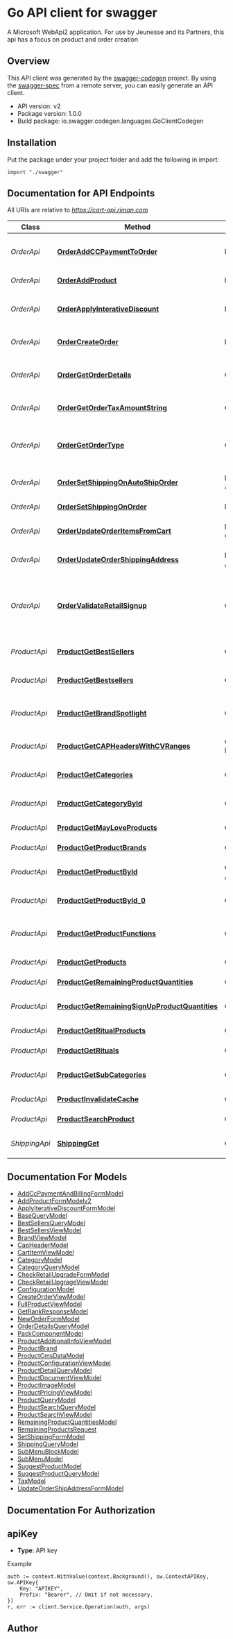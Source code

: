 # Go API client for swagger

A Microsoft WebApi2 application. For use by Jeunesse and its Partners, this api has a focus on product and order creation

## Overview
This API client was generated by the [swagger-codegen](https://github.com/swagger-api/swagger-codegen) project.  By using the [swagger-spec](https://github.com/swagger-api/swagger-spec) from a remote server, you can easily generate an API client.

- API version: v2
- Package version: 1.0.0
- Build package: io.swagger.codegen.languages.GoClientCodegen

## Installation
Put the package under your project folder and add the following in import:
```golang
import "./swagger"
```

## Documentation for API Endpoints

All URIs are relative to *https://cart-api.riman.com*

Class | Method | HTTP request | Description
------------ | ------------- | ------------- | -------------
*OrderApi* | [**OrderAddCCPaymentToOrder**](docs/OrderApi.md#orderaddccpaymenttoorder) | **Post** /api/v2/order/payment/creditcard | Adds the Credit Card payment information to an order in process
*OrderApi* | [**OrderAddProduct**](docs/OrderApi.md#orderaddproduct) | **Post** /api/v2/order/product | Adds a product to an order.
*OrderApi* | [**OrderApplyInterativeDiscount**](docs/OrderApi.md#orderapplyinterativediscount) | **Post** /api/v2/order/apply-iterative-discount | Used to auto apply main discount config discount if applicable
*OrderApi* | [**OrderCreateOrder**](docs/OrderApi.md#ordercreateorder) | **Post** /api/v2/order | Create a new order with basic information
*OrderApi* | [**OrderGetOrderDetails**](docs/OrderApi.md#ordergetorderdetails) | **Get** /api/v2/orders/{MainOrdersPK}/details | Retrieves detailed information for a specific order by its primary key.
*OrderApi* | [**OrderGetOrderTaxAmountString**](docs/OrderApi.md#ordergetordertaxamountstring) | **Get** /api/v2/order/taxes/{mainOrdersFk} | Gets the tax information for an order.
*OrderApi* | [**OrderGetOrderType**](docs/OrderApi.md#ordergetordertype) | **Get** /api/v2/order/type | Retrieves the order type and whether it is an event based on the provided query model.
*OrderApi* | [**OrderSetShippingOnAutoShipOrder**](docs/OrderApi.md#ordersetshippingonautoshiporder) | **Put** /api/v2/order/set-shipping-autoship/{mainOrdersPK} | Sets the shipping info on an autoship order.
*OrderApi* | [**OrderSetShippingOnOrder**](docs/OrderApi.md#ordersetshippingonorder) | **Put** /api/v2/order/set-shipping | Sets the shipping info on an order.
*OrderApi* | [**OrderUpdateOrderItemsFromCart**](docs/OrderApi.md#orderupdateorderitemsfromcart) | **Put** /api/v2/order/items/add-from-cart/{mainOrdersFk}/{cartKey} | Used to move the items in the user&#39;s cart to an order.
*OrderApi* | [**OrderUpdateOrderShippingAddress**](docs/OrderApi.md#orderupdateordershippingaddress) | **Put** /api/v2/order/shipping/address/{mainOrdersFK} | Updates the shipping address on an order record.
*OrderApi* | [**OrderValidateRetailSignup**](docs/OrderApi.md#ordervalidateretailsignup) | **Get** /api/v2/order/validate-retail-signup | Use to check if a retail customer has purchased an upgrade to distributor package and can continue to signup.
*ProductApi* | [**ProductGetBestSellers**](docs/ProductApi.md#productgetbestsellers) | **Get** /api/v2/products/best-sellers | Returns a list of top 5 best selling products.
*ProductApi* | [**ProductGetBestsellers**](docs/ProductApi.md#productgetbestsellers) | **Get** /api/v2/products/bestseller | Returns a list of best selling products.
*ProductApi* | [**ProductGetBrandSpotlight**](docs/ProductApi.md#productgetbrandspotlight) | **Get** /api/v2/products/brand/best-sellers | Gets a list of products that have been selected to spotlight
*ProductApi* | [**ProductGetCAPHeadersWithCVRanges**](docs/ProductApi.md#productgetcapheaderswithcvranges) | **Get** /api/v2/products/cap-headers/{country}/{langId} | Returns a headers for CAP with CV ranges
*ProductApi* | [**ProductGetCategories**](docs/ProductApi.md#productgetcategories) | **Get** /api/v2/products/categories | Get a listing of all available categories
*ProductApi* | [**ProductGetCategoryById**](docs/ProductApi.md#productgetcategorybyid) | **Get** /api/v2/products/categories/{categoryId} | Get specific category information
*ProductApi* | [**ProductGetMayLoveProducts**](docs/ProductApi.md#productgetmayloveproducts) | **Get** /api/v2/products/may-love | Returns a list of may love products
*ProductApi* | [**ProductGetProductBrands**](docs/ProductApi.md#productgetproductbrands) | **Get** /api/v2/products/brands | Extract all product brands
*ProductApi* | [**ProductGetProductById**](docs/ProductApi.md#productgetproductbyid) | **Get** /api/v2/products/{productFk}/{cartType}/{culture} | Get specific product information
*ProductApi* | [**ProductGetProductById_0**](docs/ProductApi.md#productgetproductbyid_0) | **Get** /api/v2/products/detail | Get specific product information
*ProductApi* | [**ProductGetProductFunctions**](docs/ProductApi.md#productgetproductfunctions) | **Get** /api/v2/products/functions | Returns a list of functions/purposes for available products
*ProductApi* | [**ProductGetProducts**](docs/ProductApi.md#productgetproducts) | **Get** /api/v2/products | Get full listing of all products
*ProductApi* | [**ProductGetRemainingProductQuantities**](docs/ProductApi.md#productgetremainingproductquantities) | **Get** /api/v2/products/remaining-products | Get remaining product quantities
*ProductApi* | [**ProductGetRemainingSignUpProductQuantities**](docs/ProductApi.md#productgetremainingsignupproductquantities) | **Get** /api/v2/products/remaining-signup-products | Get remaining sign up product quantities
*ProductApi* | [**ProductGetRitualProducts**](docs/ProductApi.md#productgetritualproducts) | **Get** /api/v2/products/ritual | Returns a list of ritual products
*ProductApi* | [**ProductGetRituals**](docs/ProductApi.md#productgetrituals) | **Get** /api/v2/products/all-rituals | Returns a list of ritual products.
*ProductApi* | [**ProductGetSubCategories**](docs/ProductApi.md#productgetsubcategories) | **Get** /api/v2/products/sub-categories | Get a listing of all available sub categories
*ProductApi* | [**ProductInvalidateCache**](docs/ProductApi.md#productinvalidatecache) | **Get** /api/v2/products/invalidate-cache | Invalidates the local cache
*ProductApi* | [**ProductSearchProduct**](docs/ProductApi.md#productsearchproduct) | **Get** /api/v2/products/search | Search products by keyword
*ShippingApi* | [**ShippingGet**](docs/ShippingApi.md#shippingget) | **Get** /api/v2/shipping/shipping/options | Returns a list of shipping options available.


## Documentation For Models

 - [AddCcPaymentAndBillingFormModel](docs/AddCcPaymentAndBillingFormModel.md)
 - [AddProductFormModelv2](docs/AddProductFormModelv2.md)
 - [ApplyIterativeDiscountFormModel](docs/ApplyIterativeDiscountFormModel.md)
 - [BaseQueryModel](docs/BaseQueryModel.md)
 - [BestSellersQueryModel](docs/BestSellersQueryModel.md)
 - [BestSellersViewModel](docs/BestSellersViewModel.md)
 - [BrandViewModel](docs/BrandViewModel.md)
 - [CapHeaderModel](docs/CapHeaderModel.md)
 - [CartItemViewModel](docs/CartItemViewModel.md)
 - [CategoryModel](docs/CategoryModel.md)
 - [CategoryQueryModel](docs/CategoryQueryModel.md)
 - [CheckRetailUpgradeFormModel](docs/CheckRetailUpgradeFormModel.md)
 - [CheckRetailUpgrageViewModel](docs/CheckRetailUpgrageViewModel.md)
 - [ConfigurationModel](docs/ConfigurationModel.md)
 - [CreateOrderViewModel](docs/CreateOrderViewModel.md)
 - [FullProductViewModel](docs/FullProductViewModel.md)
 - [GetRankResponseModel](docs/GetRankResponseModel.md)
 - [NewOrderFormModel](docs/NewOrderFormModel.md)
 - [OrderDetailsQueryModel](docs/OrderDetailsQueryModel.md)
 - [PackComponentModel](docs/PackComponentModel.md)
 - [ProductAdditionalInfoViewModel](docs/ProductAdditionalInfoViewModel.md)
 - [ProductBrand](docs/ProductBrand.md)
 - [ProductCmsDataModel](docs/ProductCmsDataModel.md)
 - [ProductConfigurationViewModel](docs/ProductConfigurationViewModel.md)
 - [ProductDetailQueryModel](docs/ProductDetailQueryModel.md)
 - [ProductDocumentViewModel](docs/ProductDocumentViewModel.md)
 - [ProductImageModel](docs/ProductImageModel.md)
 - [ProductPricingViewModel](docs/ProductPricingViewModel.md)
 - [ProductQueryModel](docs/ProductQueryModel.md)
 - [ProductSearchQueryModel](docs/ProductSearchQueryModel.md)
 - [ProductSearchViewModel](docs/ProductSearchViewModel.md)
 - [RemainingProductQuantitiesModel](docs/RemainingProductQuantitiesModel.md)
 - [RemainingProductsRequest](docs/RemainingProductsRequest.md)
 - [SetShippingFormModel](docs/SetShippingFormModel.md)
 - [ShippingQueryModel](docs/ShippingQueryModel.md)
 - [SubMenuBlockModel](docs/SubMenuBlockModel.md)
 - [SubMenuModel](docs/SubMenuModel.md)
 - [SuggestProductModel](docs/SuggestProductModel.md)
 - [SuggestProductQueryModel](docs/SuggestProductQueryModel.md)
 - [TaxModel](docs/TaxModel.md)
 - [UpdateOrderShipAddressFormModel](docs/UpdateOrderShipAddressFormModel.md)


## Documentation For Authorization

## apiKey
- **Type**: API key 

Example
```golang
auth := context.WithValue(context.Background(), sw.ContextAPIKey, sw.APIKey{
	Key: "APIKEY",
	Prefix: "Bearer", // Omit if not necessary.
})
r, err := client.Service.Operation(auth, args)
```

## Author



